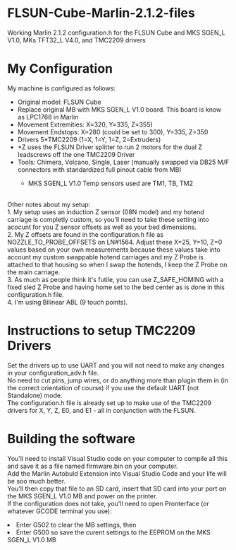 # FLSUN-Cube-Marlin-2.1.2-files
Working Marlin 2.1.2 configuration.h for the FLSUN Cube and MKS SGEN_L V1.0, MKs TFT32_L V4.0, and TMC2209 drivers

# My Configuration
My machine is configured as follows:
<ul>
<li>Original model: FLSUN Cube</li>
<li>Replace original MB with MKS SGEN_L V1.0 board. This board is know as LPC1768 in Marlin</li>
<li>Movement Extremities: X=320, Y=335, Z=355)</li>
<li>Movement Endstops: X=280 (could be set to 300), Y=335, Z=350</li>
<li>Drivers 5*TMC2209 (1=X, 1=Y, 1=Z, 2=Extruders)</li>
<li> *Z uses the FLSUN Driver splitter to run 2 motors for the dual Z leadscrews off the one TMC2209 Driver</li>
<li>Tools: Chimera, Volcano, Single, Laser (manually swapped via DB25 M/F connectors with standardized full pinout cable from MB)</li>
<ul><li>MKS SGEN_L V1.0 Temp sensors used are TM1, TB, TM2</li></ul>
</ul>
<br/>
Other notes about my setup:<br/>
1. My setup uses an induction Z sensor (08N model) and my hotend carriage is completly custom, so you'll need to take these setting into acocunt for you Z sensor offsets as well as your bed dimensions.<br/>
2. My Z offsets are found in the configuration.h file as NOZZLE_TO_PROBE_OFFSETS on LN#1564. Adjust these X=25, Y=10, Z=0 values based on your own measurements because these values take into account my custom swappable hotend carriages and my Z Probe is attached to that housing so when I swap the hotends, I keep the Z Probe on the main carriage.<br/>
3. As much as people think it's futile, you can use Z_SAFE_HOMING with a fixed sled Z Probe and having home set to the bed center as is done in this configuration.h file.<br/>
4. I'm using Bilinear ABL (9 touch points).<br/>

# Instructions to setup TMC2209 Drivers
Set the drivers up to use UART and you will not need to make any changes in your configuration_adv.h file.<br/>
No need to cut pins, jump wires, or do anything more than plugin them in (in the correct orientation of course) if you use the default UART (not Standalone) mode.<br/>
The configuration.h file is already set up to make use of the TMC2209 drivers for X, Y, Z, E0, and E1 - all in conjunction with the FLSUN.<br/>

# Building the software
You'll need to install Visual Studio code on your computer to compile all this and save it as a file named firmware.bin on your computer.<br/>
Add the Marlin Autobuld Extension into Visual Studio Code and your life will be soo much better.<br/>
You'll then copy that file to an SD card, insert that SD card into your port on the MKS SGEN_L V1.0 MB and power on the printer.<br/>
If the configuration does not take, you'll need to open Pronterface (or whatever GCODE terminal you use):
<li>Enter G502 to clear the MB settings, then</li>
<li>Enter G500 so save the curent settings to the EEPROM on the MKS SGEN_L V1.0 MB</li>

